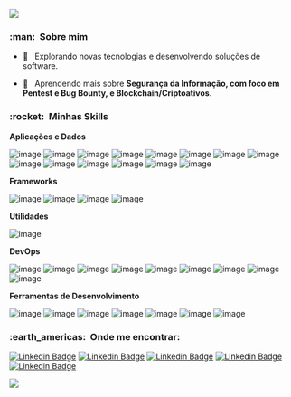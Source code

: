 ![](https://komarev.com/ghpvc/?username=thiagoassantos&color=006bed)

<h3> :man: &nbsp;Sobre mim </h3>

- 🤔 &nbsp; Explorando novas tecnologias e desenvolvendo soluções de software.
<!-- - 🎓 &nbsp; Estudando **SEU CURSO** no <a href="link da sua faculdade">SUA FACULDADE</a>. -->
<!-- - 💼 &nbsp; Trabalhando como **ÁREA EM QUE VOCÊ TRABALHA** na <a href="LINK DA EMPRESA">EMPRESA</a> -->
- 🌱 &nbsp; Aprendendo mais sobre **Segurança da Informação, com foco em Pentest e Bug Bounty, e Blockchain/Criptoativos**.

<h3> :rocket: &nbsp;Minhas Skills </h3>

**Aplicações e Dados**

  ![image](https://img.shields.io/badge/Python-3776AB?style=for-the-badge&logo=python&logoColor=white)
  ![image](https://img.shields.io/badge/HTML5-E34F26?style=for-the-badge&logo=html5&logoColor=white)
  ![image](https://img.shields.io/badge/CSS3-1572B6?style=for-the-badge&logo=css3&logoColor=white)
  ![image](https://img.shields.io/badge/JavaScript-323330?style=for-the-badge&logo=javascript&logoColor=F7DF1E)
  ![image](https://img.shields.io/badge/PHP-777BB4?style=for-the-badge&logo=php&logoColor=white)
  ![image](https://img.shields.io/badge/C-00599C?style=for-the-badge&logo=c&logoColor=white)
  ![image](https://img.shields.io/badge/Java-ED8B00?style=for-the-badge&logo=java&logoColor=white)
  ![image](https://img.shields.io/badge/Dart-0175C2?style=for-the-badge&logo=dart&logoColor=white)
  ![image](https://img.shields.io/badge/Dart-0175C2?style=for-the-badge&logo=dart&logoColor=white)
  ![image](https://img.shields.io/badge/R-276DC3?style=for-the-badge&logo=r&logoColor=white)
  ![image](https://img.shields.io/badge/MySQL-005C84?style=for-the-badge&logo=mysql&logoColor=white)
  ![image](https://img.shields.io/badge/PostgreSQL-316192?style=for-the-badge&logo=postgresql&logoColor=white)
  ![image](https://img.shields.io/badge/SQLite-07405E?style=for-the-badge&logo=sqlite&logoColor=white)
  ![image](https://img.shields.io/badge/Hibernate-59666C?style=for-the-badge&logo=Hibernate&logoColor=white)
  
  
<!--
  ![C#](https://img.shields.io/badge/-csharp-333333?style=flat&logo=C%2B%2B&logoColor=9a4993)
  ![Java](https://img.shields.io/badge/-Java-333333?style=flat&logo=Java&logoColor=007396)
  ![JavaScript](https://img.shields.io/badge/-JavaScript-333333?style=flat&logo=javascript)
  ![HTML5](https://img.shields.io/badge/-HTML5-333333?style=flat&logo=HTML5)
  ![CSS](https://img.shields.io/badge/-CSS-333333?style=flat&logo=CSS3&logoColor=1572B6)
  ![Flutter](https://img.shields.io/badge/-Flutter-333333?style=flat&logo=Flutter&logoColor=42a5f6)
  ![MySQL](https://img.shields.io/badge/-MySQL-333333?style=flat&logo=mysql)
-->

**Frameworks**

  ![image](https://img.shields.io/badge/.NET-512BD4?style=for-the-badge&logo=dotnet&logoColor=white)
  ![image](https://img.shields.io/badge/Bootstrap-563D7C?style=for-the-badge&logo=bootstrap&logoColor=white)
  ![image](https://img.shields.io/badge/-materialize--css-ff69b4?style=for-the-badge&logo=materialize--css&logoColor=white)
  ![image](https://img.shields.io/badge/Flutter-02569B?style=for-the-badge&logo=flutter&logoColor=white)
  

**Utilidades**

  ![image](https://img.shields.io/badge/Postman-FF6C37?style=for-the-badge&logo=Postman&logoColor=white)
  
  
**DevOps**
<!--
  ![Git](https://img.shields.io/badge/-Git-333333?style=flat&logo=git)
  ![GitHub](https://img.shields.io/badge/-GitHub-333333?style=flat&logo=github)
  ![Bitbucket](https://img.shields.io/badge/-Bitbucket-333333?style=flat&logo=bitbucket)
-->  
  ![image](https://img.shields.io/badge/Nginx-009639?style=for-the-badge&logo=nginx&logoColor=white)
  ![image](https://img.shields.io/badge/Apache-D22128?style=for-the-badge&logo=Apache&logoColor=white)
  ![image](https://img.shields.io/badge/Cloudflare-F38020?style=for-the-badge&logo=Cloudflare&logoColor=white)
  ![image](https://img.shields.io/badge/Digital_Ocean-0080FF?style=for-the-badge&logo=DigitalOcean&logoColor=white)
  ![image](https://img.shields.io/badge/Apache-D22128?style=for-the-badge&logo=Apache&logoColor=white)
  ![image](https://img.shields.io/badge/firebase-ffca28?style=for-the-badge&logo=firebase&logoColor=black)
  ![image](https://img.shields.io/badge/Debian-A81D33?style=for-the-badge&logo=debian&logoColor=white)
  ![image](https://img.shields.io/badge/Kali_Linux-557C94?style=for-the-badge&logo=kali-linux&logoColor=white)
  ![image](https://img.shields.io/badge/Ubuntu-E95420?style=for-the-badge&logo=ubuntu&logoColor=white)
  

**Ferramentas de Desenvolvimento**

  ![image](https://img.shields.io/badge/Visual_Studio_Code-0078D4?style=for-the-badge&logo=visual%20studio%20code&logoColor=white)
  ![image](https://img.shields.io/badge/Visual_Studio-5C2D91?style=for-the-badge&logo=visual%20studio&logoColor=white)
  ![image](https://img.shields.io/badge/Eclipse-2C2255?style=for-the-badge&logo=eclipse&logoColor=white)
  ![image](https://img.shields.io/badge/pycharm-143?style=for-the-badge&logo=pycharm&logoColor=black&color=black&labelColor=green)
  ![image](https://img.shields.io/badge/Android_Studio-3DDC84?style=for-the-badge&logo=android-studio&logoColor=white)
  ![image](https://img.shields.io/badge/RStudio-75AADB?style=for-the-badge&logo=RStudio&logoColor=white)
  ![image](https://img.shields.io/badge/Arduino_IDE-00979D?style=for-the-badge&logo=arduino&logoColor=white)
  
<!--
## ⭐ Informações sobre minha conta GitHub
![GitHub Stats](https://github-readme-stats.vercel.app/api?username=thiagoassantos&show_icons=true)
-->

<h3> :earth_americas: &nbsp;Onde me encontrar: </h3> 

<p align="left">
</p>

[![Linkedin Badge](https://img.shields.io/badge/Gmail-D14836?style=for-the-badge&logo=gmail&logoColor=white&link=mailto:teste@teste.com)](mailto:teste@teste.com)
[![Linkedin Badge](https://img.shields.io/badge/LinkedIn-0077B5?style=for-the-badge&logo=linkedin&logoColor=white&link=https://www.linkedin.com/)](https://www.linkedin.com/)
[![Linkedin Badge](https://img.shields.io/badge/Facebook-1877F2?style=for-the-badge&logo=facebook&logoColor=white&link=https://www.facebook.com/)](https://www.facebook.com/)
[![Linkedin Badge](https://img.shields.io/badge/Instagram-E4405F?style=for-the-badge&logo=instagram&logoColor=white&lin=https://www.instagram.com/)](https://www.instagram.com/)
[![Linkedin Badge](https://img.shields.io/badge/-Sololearn-3a464b?style=for-the-badge&logo=Sololearn&logoColor=white&link=https://www.sololearn.com/profile/5341606)](https://www.sololearn.com/profile/5341606)
  
![](https://hit.yhype.me/github/profile?user_id=26508407)

